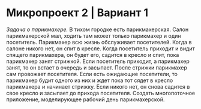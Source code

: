 # Микропроект 2 | Вариант 1 
*Задача о парикмахере.* В тихом городке есть парикмахерская. Салон
парикмахерской мал, ходить там может только парикмахер и один
посетитель. Парикмахер всю жизнь обслуживает посетителей. Когда в салоне
никого нет, он спит в кресле. Когда посетитель приходит и видит спящего
парикмахера, он будет его, садится в кресло и спит, пока парикмахер занят
стрижкой. Если посетитель приходит, а парикмахер занят, то он встает в
очередь и засыпает. После стрижки парикмахер сам провожает посетителя.
Если есть ожидающие посетители, то парикмахер будит одного из них и ждет
пока тот сядет в кресло парикмахера и начинает стрижку. Если никого нет,
он снова садится в свое кресло и засыпает до прихода посетителя. Создать
многопоточное приложение, моделирующее рабочий день парикмахерской.
